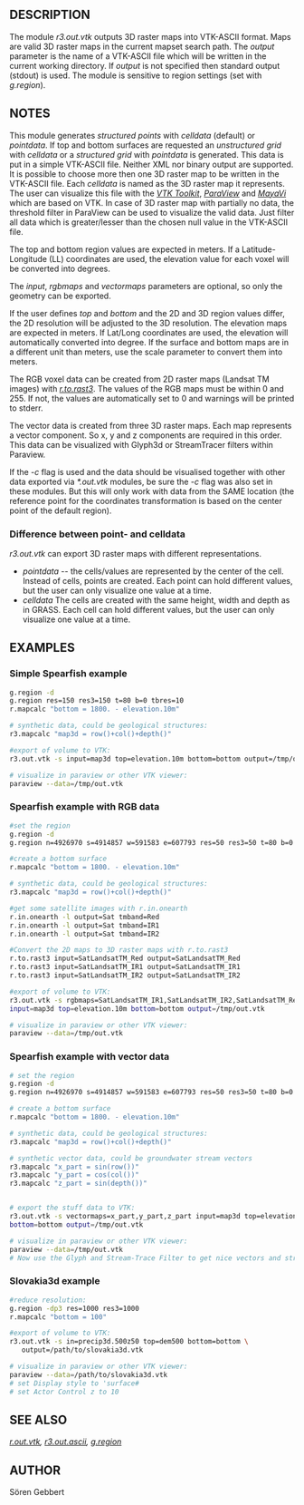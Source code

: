 ## DESCRIPTION

The module *r3.out.vtk* outputs 3D raster maps into VTK-ASCII format.
Maps are valid 3D raster maps in the current mapset search path. The
*output* parameter is the name of a VTK-ASCII file which will be written
in the current working directory. If *output* is not specified then
standard output (stdout) is used. The module is sensitive to region
settings (set with *g.region*).

## NOTES

This module generates *structured points* with *celldata* (default) or
*pointdata*. If top and bottom surfaces are requested an *unstructured
grid* with *celldata* or a *structured grid* with *pointdata* is
generated. This data is put in a simple VTK-ASCII file. Neither XML nor
binary output are supported. It is possible to choose more then one 3D
raster map to be written in the VTK-ASCII file. Each *celldata* is named
as the 3D raster map it represents. The user can visualize this file
with the *[VTK Toolkit](https://vtk.org/)*,
*[ParaView](https://www.paraview.org/)* and
*[MayaVi](https://github.com/enthought/mayavi)* which are based on VTK.
In case of 3D raster map with partially no data, the threshold filter in
ParaView can be used to visualize the valid data. Just filter all data
which is greater/lesser than the chosen null value in the VTK-ASCII
file.

The top and bottom region values are expected in meters. If a
Latitude-Longitude (LL) coordinates are used, the elevation value for
each voxel will be converted into degrees.

The *input*, *rgbmaps* and *vectormaps* parameters are optional, so only
the geometry can be exported.

If the user defines *top* and *bottom* and the 2D and 3D region values
differ, the 2D resolution will be adjusted to the 3D resolution. The
elevation maps are expected in meters. If Lat/Long coordinates are used,
the elevation will automatically converted into degree. If the surface
and bottom maps are in a different unit than meters, use the scale
parameter to convert them into meters.

The RGB voxel data can be created from 2D raster maps (Landsat TM
images) with *[r.to.rast3](r.to.rast3.md)*. The values of the RGB maps
must be within 0 and 255. If not, the values are automatically set to 0
and warnings will be printed to stderr.

The vector data is created from three 3D raster maps. Each map
represents a vector component. So x, y and z components are required in
this order. This data can be visualized with Glyph3d or StreamTracer
filters within Paraview.

If the *-c* flag is used and the data should be visualised together with
other data exported via *\*.out.vtk* modules, be sure the *-c* flag was
also set in these modules. But this will only work with data from the
SAME location (the reference point for the coordinates transformation is
based on the center point of the default region).

### Difference between point- and celldata

*r3.out.vtk* can export 3D raster maps with different representations.

- *pointdata* -- the cells/values are represented by the center of the
  cell. Instead of cells, points are created. Each point can hold
  different values, but the user can only visualize one value at a time.
- *celldata* The cells are created with the same height, width and depth
  as in GRASS. Each cell can hold different values, but the user can
  only visualize one value at a time.

## EXAMPLES

### Simple Spearfish example

```sh
g.region -d
g.region res=150 res3=150 t=80 b=0 tbres=10
r.mapcalc "bottom = 1800. - elevation.10m"

# synthetic data, could be geological structures:
r3.mapcalc "map3d = row()+col()+depth()"

#export of volume to VTK:
r3.out.vtk -s input=map3d top=elevation.10m bottom=bottom output=/tmp/out.vtk

# visualize in paraview or other VTK viewer:
paraview --data=/tmp/out.vtk
```

### Spearfish example with RGB data

```sh
#set the region
g.region -d
g.region n=4926970 s=4914857 w=591583 e=607793 res=50 res3=50 t=80 b=0 tbres=10

#create a bottom surface
r.mapcalc "bottom = 1800. - elevation.10m"

# synthetic data, could be geological structures:
r3.mapcalc "map3d = row()+col()+depth()"

#get some satellite images with r.in.onearth
r.in.onearth -l output=Sat tmband=Red
r.in.onearth -l output=Sat tmband=IR1
r.in.onearth -l output=Sat tmband=IR2

#Convert the 2D maps to 3D raster maps with r.to.rast3
r.to.rast3 input=SatLandsatTM_Red output=SatLandsatTM_Red
r.to.rast3 input=SatLandsatTM_IR1 output=SatLandsatTM_IR1
r.to.rast3 input=SatLandsatTM_IR2 output=SatLandsatTM_IR2

#export of volume to VTK:
r3.out.vtk -s rgbmaps=SatLandsatTM_IR1,SatLandsatTM_IR2,SatLandsatTM_Red
input=map3d top=elevation.10m bottom=bottom output=/tmp/out.vtk

# visualize in paraview or other VTK viewer:
paraview --data=/tmp/out.vtk
```

### Spearfish example with vector data

```sh
# set the region
g.region -d
g.region n=4926970 s=4914857 w=591583 e=607793 res=50 res3=50 t=80 b=0 tbres=10

# create a bottom surface
r.mapcalc "bottom = 1800. - elevation.10m"

# synthetic data, could be geological structures:
r3.mapcalc "map3d = row()+col()+depth()"

# synthetic vector data, could be groundwater stream vectors
r3.mapcalc "x_part = sin(row())"
r3.mapcalc "y_part = cos(col())"
r3.mapcalc "z_part = sin(depth())"


# export the stuff data to VTK:
r3.out.vtk -s vectormaps=x_part,y_part,z_part input=map3d top=elevation.10m
bottom=bottom output=/tmp/out.vtk

# visualize in paraview or other VTK viewer:
paraview --data=/tmp/out.vtk
# Now use the Glyph and Stream-Trace Filter to get nice vectors and streamlines
```

### Slovakia3d example

```sh
#reduce resolution:
g.region -dp3 res=1000 res3=1000
r.mapcalc "bottom = 100"

#export of volume to VTK:
r3.out.vtk -s in=precip3d.500z50 top=dem500 bottom=bottom \
   output=/path/to/slovakia3d.vtk

# visualize in paraview or other VTK viewer:
paraview --data=/path/to/slovakia3d.vtk
# set Display style to 'surface#
# set Actor Control z to 10
```

## SEE ALSO

*[r.out.vtk](r.out.vtk.md), [r3.out.ascii](r3.out.ascii.md),
[g.region](g.region.md)*

## AUTHOR

Sören Gebbert
